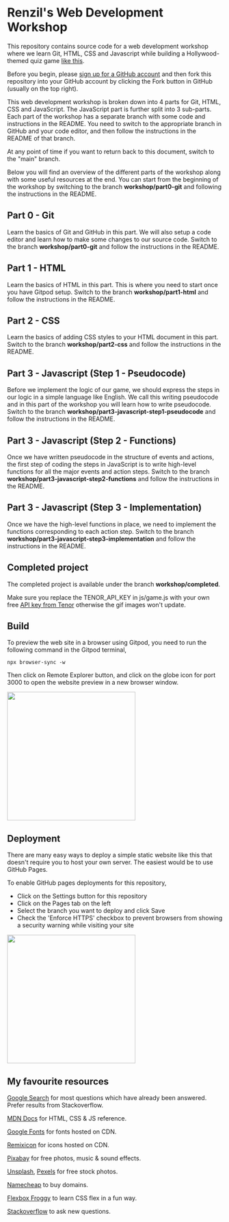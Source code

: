 # Renzil's Web Development Workshop

This repository contains source code for a web development workshop where we learn Git, HTML, CSS and Javascript while building a Hollywood-themed quiz game [like this](https://hollywood-quiz.renzil.com).

Before you begin, please [sign up for a GitHub account](https://github.com/signup) and then fork this repository into your GitHub account by clicking the Fork button in GitHub (usually on the top right).

This web development workshop is broken down into 4 parts for Git, HTML, CSS and JavaScript. The JavaScript part is further split into 3 sub-parts. Each part of the workshop has a separate branch with some code and instructions in the README. You need to switch to the appropriate branch in GitHub and your code editor, and then follow the instructions in the README of that branch.

At any point of time if you want to return back to this document, switch to the "main" branch.

Below you will find an overview of the different parts of the workshop along with some useful resources at the end. You can start from the beginning of the workshop by switching to the branch **workshop/part0-git** and following the instructions in the README.

## Part 0 - Git

Learn the basics of Git and GitHub in this part. We will also setup a code editor and learn how to make some changes to our source code. Switch to the branch **workshop/part0-git** and follow the instructions in the README.

## Part 1 - HTML

Learn the basics of HTML in this part. This is where you need to start once you have Gitpod setup. Switch to the branch **workshop/part1-html** and follow the instructions in the README.

## Part 2 - CSS

Learn the basics of adding CSS styles to your HTML document in this part. Switch to the branch **workshop/part2-css** and follow the instructions in the README.

## Part 3 - Javascript (Step 1 - Pseudocode)

Before we implement the logic of our game, we should express the steps in our logic in a simple language like English. We call this writing pseudocode and in this part of the workshop you will learn how to write pseudocode. Switch to the branch **workshop/part3-javascript-step1-pseudocode** and follow the instructions in the README.

## Part 3 - Javascript (Step 2 - Functions)

Once we have written pseudocode in the structure of events and actions, the first step of coding the steps in JavaScript is to write high-level functions for all the major events and action steps. Switch to the branch **workshop/part3-javascript-step2-functions** and follow the instructions in the README.

## Part 3 - Javascript (Step 3 - Implementation)

Once we have the high-level functions in place, we need to implement the functions corresponding to each action step. Switch to the branch **workshop/part3-javascript-step3-implementation** and follow the instructions in the README.

## Completed project

The completed project is available under the branch **workshop/completed**.

Make sure you replace the TENOR_API_KEY in js/game.js with your own free [API key from Tenor](https://tenor.com/developer/keyregistration) otherwise the gif images won't update.

## Build

To preview the web site in a browser using Gitpod, you need to run the following command in the Gitpod terminal,

```npx browser-sync -w```

Then click on Remote Explorer button, and click on the globe icon for port 3000 to open the website preview in a new browser window.

<a href="https://www.loom.com/share/7fc854ac6ec645d5a740e3a2986d9dd1">
  <img style="width:300px;max-width:300px;" src="https://cdn.loom.com/sessions/thumbnails/7fc854ac6ec645d5a740e3a2986d9dd1-with-play.gif">
</a>

## Deployment

There are many easy ways to deploy a simple static website like this that doesn't require you to host your own server. The easiest would be to use GitHub Pages.

To enable GitHub pages deployments for this repository,
- Click on the Settings button for this repository
- Click on the Pages tab on the left
- Select the branch you want to deploy and click Save
- Check the 'Enforce HTTPS' checkbox to prevent browsers from showing a security warning while visiting your site
<a href="https://www.loom.com/share/f0bd94777a6c4171860f975054379c4f">
  <img style="width: 300px; max-width:300px;" src="https://cdn.loom.com/sessions/thumbnails/f0bd94777a6c4171860f975054379c4f-with-play.gif">
</a>

## My favourite resources

[Google Search](https://google.com) for most questions which have already been answered. Prefer results from Stackoverflow.

[MDN Docs](https://developer.mozilla.org/en-US/) for HTML, CSS & JS reference.

[Google Fonts](https://fonts.google.com) for fonts hosted on CDN.

[Remixicon](https://remixicon.com/) for icons hosted on CDN.

[Pixabay](https://pixabay.com/) for free photos, music & sound effects.

[Unsplash](https://unsplash.com), [Pexels](https://pexels.com) for free stock photos.

[Namecheap](https://namecheap.com) to buy domains.

[Flexbox Froggy](https://flexboxfroggy.com/) to learn CSS flex in a fun way.

[Stackoverflow](https://stackoverflow.com) to ask new questions.

